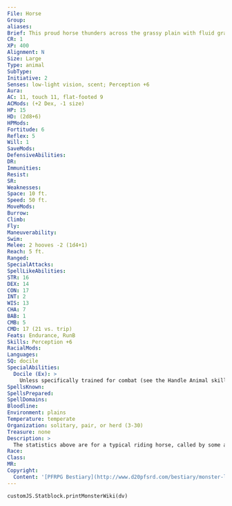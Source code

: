 ```yaml
---
File: Horse
Group: 
aliases: 
Brief: This proud horse thunders across the grassy plain with fluid grace, wind tugging at its loose-fitting barding.
CR: 1
XP: 400
Alignment: N
Size: Large
Type: animal
SubType: 
Initiative: 2
Senses: low-light vision, scent; Perception +6
Aura: 
AC: 11, touch 11, flat-footed 9
ACMods: (+2 Dex, -1 size)
HP: 15
HD: (2d8+6)
HPMods: 
Fortitude: 6
Reflex: 5
Will: 1
SaveMods: 
DefensiveAbilities: 
DR: 
Immunities: 
Resist: 
SR: 
Weaknesses: 
Space: 10 ft.
Speed: 50 ft.
MoveMods: 
Burrow: 
Climb: 
Fly: 
Maneuverability: 
Swim: 
Melee: 2 hooves -2 (1d4+1)
Reach: 5 ft.
Ranged: 
SpecialAttacks: 
SpellLikeAbilities: 
STR: 16
DEX: 14
CON: 17
INT: 2
WIS: 13
CHA: 7
BAB: 1
CMB: 5
CMD: 17 (21 vs. trip)
Feats: Endurance, RunB
Skills: Perception +6
RacialMods: 
Languages: 
SQ: docile
SpecialAbilities:
  Docile (Ex): >
    Unless specifically trained for combat (see the Handle Animal skill on page 97 of the Pathfinder RPG Core Rulebook), a horse's hooves are treated as secondary attacks.  Horses stand 5 to 6 feet tall at the shoulder and weigh between 1,000 and 1,500 pounds.
SpellsKnown: 
SpellsPrepared: 
SpellDomains: 
Bloodline: 
Environment: plains
Temperature: temperate
Organization: solitary, pair, or herd (3-30)
Treasure: none
Description: >
  The statistics above are for a typical riding horse, called by some a "light horse." Some horses are larger and heartier, bred for labor such as pulling plows or carriages. These horses are called "heavy horses" and gain the following adjustments to the base statistics detailed above.  Heavy Horse: A heavy horse gains the advanced simple template. In addition, it also gains a bite attack that inf licts 1d4 damage, and its hoof damage increases to 1d6. As with a light horse, a heavy horse can be specifically trained for combat with the Handle Animal skill.
Race: 
Class: 
MR: 
Copyright:
  Content: '[PFRPG Bestiary](http://www.d20pfsrd.com/bestiary/monster-lists-and-details/-h/horse/horse)'
---
```

```dataviewjs
customJS.Statblock.printMonsterWiki(dv)
```
